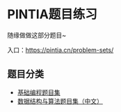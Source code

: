 # PINTIA题目练习

随缘做做这部分题目~

入口：https://pintia.cn/problem-sets/  

## 题目分类

- [基础编程题目集](./BASIC)    
- [数据结构与算法题目集（中文）](./DataStructure/)